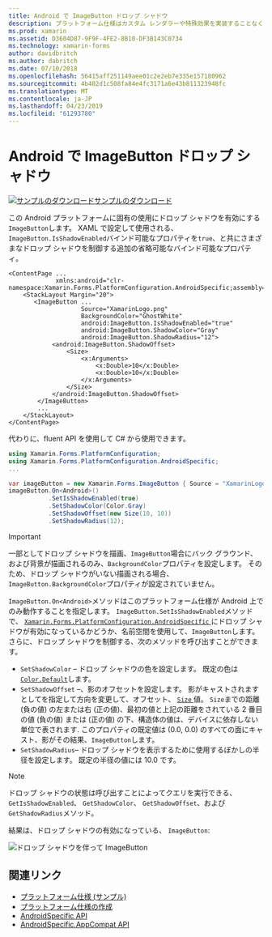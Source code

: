 ```yaml
---
title: Android で ImageButton ドロップ シャドウ
description: プラットフォーム仕様はカスタム レンダラーや特殊効果を実装することなく、特定のプラットフォームでのみ利用できる機能の使用を可能にします。 この記事では、Android プラットフォームに固有の ImageButton にドロップ シャドウをできるようにするを使用する方法について説明します。
ms.prod: xamarin
ms.assetid: D3604D87-9F9F-4FE2-8B10-DF3B143C0734
ms.technology: xamarin-forms
author: davidbritch
ms.author: dabritch
ms.date: 07/10/2018
ms.openlocfilehash: 56415aff251149aee01c2e2eb7e335e157180962
ms.sourcegitcommit: 4b402d1c508fa84e4fc3171a6e43b811323948fc
ms.translationtype: MT
ms.contentlocale: ja-JP
ms.lasthandoff: 04/23/2019
ms.locfileid: "61293780"
---
```

# <a name="imagebutton-drop-shadows-on-android"></a>Android で ImageButton ドロップ シャドウ

[![サンプルのダウンロード](~/media/shared/download.png)サンプルのダウンロード](https://developer.xamarin.com/samples/xamarin-forms/userinterface/platformspecifics/)

この Android プラットフォームに固有の使用にドロップ シャドウを有効にする`ImageButton`します。 XAML で設定して使用される、`ImageButton.IsShadowEnabled`バインド可能なプロパティを`true`、と共にさまざまなドロップ シャドウを制御する追加の省略可能なバインド可能なプロパティ。

```xaml
<ContentPage ...
             xmlns:android="clr-namespace:Xamarin.Forms.PlatformConfiguration.AndroidSpecific;assembly=Xamarin.Forms.Core">
    <StackLayout Margin="20">
       <ImageButton ...
                    Source="XamarinLogo.png"
                    BackgroundColor="GhostWhite"
                    android:ImageButton.IsShadowEnabled="true"
                    android:ImageButton.ShadowColor="Gray"
                    android:ImageButton.ShadowRadius="12">
            <android:ImageButton.ShadowOffset>
                <Size>
                    <x:Arguments>
                        <x:Double>10</x:Double>
                        <x:Double>10</x:Double>
                    </x:Arguments>
                </Size>
            </android:ImageButton.ShadowOffset>
        </ImageButton>
        ...
    </StackLayout>
</ContentPage>
```

代わりに、fluent API を使用して C# から使用できます。

```csharp
using Xamarin.Forms.PlatformConfiguration;
using Xamarin.Forms.PlatformConfiguration.AndroidSpecific;
...

var imageButton = new Xamarin.Forms.ImageButton { Source = "XamarinLogo.png", BackgroundColor = Color.GhostWhite, ... };
imageButton.On<Android>()
           .SetIsShadowEnabled(true)
           .SetShadowColor(Color.Gray)
           .SetShadowOffset(new Size(10, 10))
           .SetShadowRadius(12);
```

> [!IMPORTANT]
> 一部としてドロップ シャドウを描画、`ImageButton`場合にバック グラウンド、および背景が描画されるのみ、`BackgroundColor`プロパティを設定します。 そのため、ドロップ シャドウがいない描画される場合、`ImageButton.BackgroundColor`プロパティが設定されていません。

`ImageButton.On<Android>`メソッドはこのプラットフォーム仕様が Android 上でのみ動作することを指定します。 `ImageButton.SetIsShadowEnabled`メソッドで、 [ `Xamarin.Forms.PlatformConfiguration.AndroidSpecific` ](xref:Xamarin.Forms.PlatformConfiguration.AndroidSpecific)にドロップ シャドウが有効になっているかどうか、名前空間を使用して、`ImageButton`します。 さらに、ドロップ シャドウを制御する、次のメソッドを呼び出すことができます。

- `SetShadowColor` – ドロップ シャドウの色を設定します。 既定の色は[ `Color.Default`](xref:Xamarin.Forms.Color.Default*)します。
- `SetShadowOffset` –、影のオフセットを設定します。 影がキャストされますとしてを指定して方向を変更して、オフセット、 [ `Size` ](xref:Xamarin.Forms.Size)値。 `Size`までの距離 (負の値) の左または右 (正の値)、最初の値と上記の距離をされている 2 番目の値 (負の値) または (正の値) の下、構造体の値は、デバイスに依存しない単位で表されます. このプロパティの既定値は (0.0, 0.0) のすべての面にキャスト、影がその結果、`ImageButton`します。
- `SetShadowRadius`– ドロップ シャドウを表示するために使用するぼかしの半径を設定します。 既定の半径の値には 10.0 です。

> [!NOTE]
> ドロップ シャドウの状態は呼び出すことによってクエリを実行できる、 `GetIsShadowEnabled`、 `GetShadowColor`、 `GetShadowOffset`、および`GetShadowRadius`メソッド。

結果は、ドロップ シャドウの有効になっている、 `ImageButton`:

![](imagebutton-drop-shadow-images/imagebutton-drop-shadow.png "ドロップ シャドウを伴って ImageButton")

## <a name="related-links"></a>関連リンク

- [プラットフォーム仕様 (サンプル)](https://developer.xamarin.com/samples/xamarin-forms/userinterface/platformspecifics/)
- [プラットフォーム仕様の作成](~/xamarin-forms/platform/platform-specifics/index.md#creating-platform-specifics)
- [AndroidSpecific API](xref:Xamarin.Forms.PlatformConfiguration.AndroidSpecific)
- [AndroidSpecific.AppCompat API](xref:Xamarin.Forms.PlatformConfiguration.AndroidSpecific.AppCompat)
